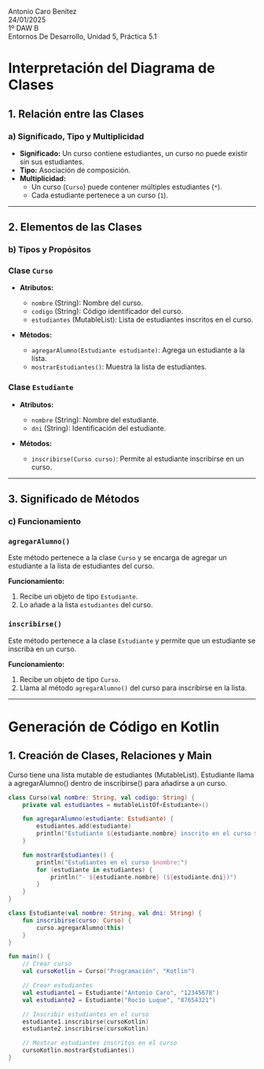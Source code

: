 Antonio Caro Benítez  
24/01/2025  
1º DAW B  
Entornos De Desarrollo, Unidad 5, Práctica 5.1

# Interpretación del Diagrama de Clases

## 1. Relación entre las Clases

### a) Significado, Tipo y Multiplicidad
- **Significado:** Un curso contiene estudiantes, un curso no puede existir sin sus estudiantes.
- **Tipo:** Asociación de composición.
- **Multiplicidad:**
  - Un curso (`Curso`) puede contener múltiples estudiantes (`*`).
  - Cada estudiante pertenece a un curso (`1`).

---

## 2. Elementos de las Clases  

### b) Tipos y Propósitos
### Clase `Curso`  
- **Atributos:**  
  - `nombre` (String): Nombre del curso.  
  - `codigo` (String): Código identificador del curso.  
  - `estudiantes` (MutableList): Lista de estudiantes inscritos en el curso.  

- **Métodos:**  
  - `agregarAlumno(Estudiante estudiante)`: Agrega un estudiante a la lista.  
  - `mostrarEstudiantes()`: Muestra la lista de estudiantes.  

### Clase `Estudiante`  
- **Atributos:**  
  - `nombre` (String): Nombre del estudiante.  
  - `dni` (String): Identificación del estudiante.  

- **Métodos:**  
  - `inscribirse(Curso curso)`: Permite al estudiante inscribirse en un curso.  

---

## 3. Significado de Métodos  

### c) Funcionamiento
### `agregarAlumno()`  
Este método pertenece a la clase `Curso` y se encarga de agregar un estudiante a la lista de estudiantes del curso.  

**Funcionamiento:**  
1. Recibe un objeto de tipo `Estudiante`.  
2. Lo añade a la lista `estudiantes` del curso.  

### `inscribirse()`  
Este método pertenece a la clase `Estudiante` y permite que un estudiante se inscriba en un curso.  

**Funcionamiento:**  
1. Recibe un objeto de tipo `Curso`.  
2. Llama al método `agregarAlumno()` del curso para inscribirse en la lista.  

---

# Generación de Código en Kotlin  

## 1. Creación de Clases, Relaciones y Main  

Curso tiene una lista mutable de estudiantes (MutableList<Estudiante>).
Estudiante llama a agregarAlumno() dentro de inscribirse() para añadirse a un curso.

```kotlin
class Curso(val nombre: String, val codigo: String) {
    private val estudiantes = mutableListOf<Estudiante>()

    fun agregarAlumno(estudiante: Estudiante) {
        estudiantes.add(estudiante)
        println("Estudiante ${estudiante.nombre} inscrito en el curso $nombre")
    }

    fun mostrarEstudiantes() {
        println("Estudiantes en el curso $nombre:")
        for (estudiante in estudiantes) {
            println("- ${estudiante.nombre} (${estudiante.dni})")
        }
    }
}

class Estudiante(val nombre: String, val dni: String) {
    fun inscribirse(curso: Curso) {
        curso.agregarAlumno(this)
    }
}

fun main() {
    // Crear curso
    val cursoKotlin = Curso("Programación", "Kotlin")

    // Crear estudiantes
    val estudiante1 = Estudiante("Antonio Caro", "12345678")
    val estudiante2 = Estudiante("Rocío Luque", "87654321")

    // Inscribir estudiantes en el curso
    estudiante1.inscribirse(cursoKotlin)
    estudiante2.inscribirse(cursoKotlin)

    // Mostrar estudiantes inscritos en el curso
    cursoKotlin.mostrarEstudiantes()
}
